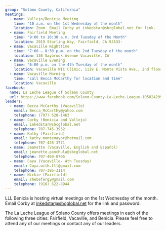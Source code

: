 ```yaml
---
group: "Solano County, California"
meetings:
  - name: Vallejo/Benicia Meeting
    time: "10 a.m. on the 1st Wednesday of the month"
    location: Zoom. Email Corby at inkedstar@sbcglobal.net for link.
  - name: Fairfield Meeting
    time: "9:00 to 10:30 a.m. 3rd Tuesday of the Month"
    location: 2019 Starling Way, Fairfield, CA 94533·
  - name: Vacaville Nighttime
    time: "7:00 – 8:30 p.m. on the 2nd Tuesday of the month"
    location: 136 Saybrook Avenue Vacaville, CA 
  - name: Vacaville Evening
    time: "6:00 p.m. on the 4th Tuesday of the month"
    location: Vacaville WIC Clinic, 1119 E. Monte Vista Ave., 2nd floor – Elevator available; open to the public, not just WIC recipients
  - name: Vacaville Morning
    time: "call Becca McCarthy for location and time"
    location: Vacaville
facebook: 
  name: La Leche League of Solano County
  url: https://www.facebook.com/Solano-County-La-Leche-League-105824299459800
leaders:
  - name: Becca McCarthy (Vacaville)
    email: Becca_McCarthy@yahoo.com
    telephone: (707) 628-1463
  - name: Corby (Benicia and Vallejo) 
    email: inkedstar@sbcglobal.net
    telephone: 707-745-3932
  - name: Kathy (Fairfield)
    email: kathy.montemayor@hotmail.com
    telephone: 707-428-3771
  - name: Jeanette (Vacaville, English and Español) 
    email: jeanette.panchula@sbcglobal.net
    telephone: 707-469-0705
  - name: Caya (Vacaville- 4th Tuesday)
    email: Caya.with.lll@gmail.com
    telephone: 707-386-3114
  - name: Nickie (Fairfield)
    email: shebefergy@gmail.com
    telephone: (916) 622-8944
---
```


LLL Benicia is hosting virtual meetings on the 1st Wednesday of the month. 
Email Corby at inkedstar@sbcglobal.net for the link and password.

The La Leche League of Solano County offers meetings in each of the following three cities: Fairfield, Vacaville, and Benicia. Please feel free to attend any of our meetings or contact any of our leaders.